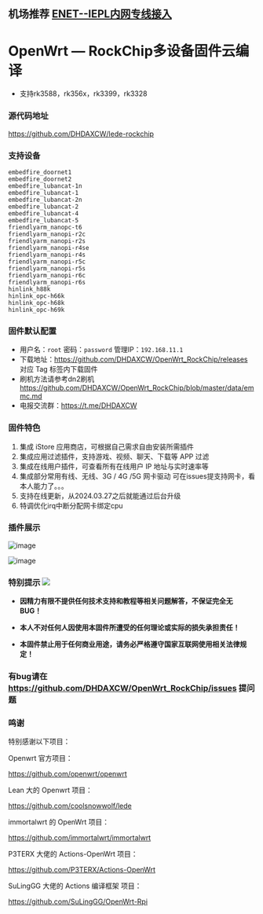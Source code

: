 ## 机场推荐 [ENET--IEPL内网专线接入](https://www.easy2023.com/#/register?code=Ut7iWMrk)
# OpenWrt — RockChip多设备固件云编译
- 支持rk3588，rk356x，rk3399，rk3328
### 源代码地址
https://github.com/DHDAXCW/lede-rockchip

### 支持设备
```
embedfire_doornet1
embedfire_doornet2
embedfire_lubancat-1n
embedfire_lubancat-1
embedfire_lubancat-2n
embedfire_lubancat-2
embedfire_lubancat-4
embedfire_lubancat-5
friendlyarm_nanopc-t6
friendlyarm_nanopi-r2c
friendlyarm_nanopi-r2s
friendlyarm_nanopi-r4se
friendlyarm_nanopi-r4s
friendlyarm_nanopi-r5c
friendlyarm_nanopi-r5s
friendlyarm_nanopi-r6c
friendlyarm_nanopi-r6s
hinlink_h88k
hinlink_opc-h66k
hinlink_opc-h68k
hinlink_opc-h69k
```

### 固件默认配置
- 用户名：`root` 密码：`password` 管理IP：`192.168.11.1`
- 下载地址：https://github.com/DHDAXCW/OpenWrt_RockChip/releases 对应 Tag 标签内下载固件
- 刷机方法请参考dn2刷机 https://github.com/DHDAXCW/OpenWrt_RockChip/blob/master/data/emmc.md
- 电报交流群：https://t.me/DHDAXCW

### 固件特色
1. 集成 iStore 应用商店，可根据自己需求自由安装所需插件
2. 集成应用过滤插件，支持游戏、视频、聊天、下载等 APP 过滤
3. 集成在线用户插件，可查看所有在线用户 IP 地址与实时速率等
4. 集成部分常用有线、无线、3G / 4G /5G 网卡驱动 可在issues提支持网卡，看本人能力了。。。
5. 支持在线更新，从2024.03.27之后就能通过后台升级
6. 特调优化irq中断分配网卡绑定cpu

### 插件展示
 ![image](https://user-images.githubusercontent.com/74764072/223003561-fefd7792-0410-41c6-9a55-2a423f6888c7.png)

 ![image](https://user-images.githubusercontent.com/74764072/183227361-e8bdb023-5514-437d-97e8-e13ca4285035.png)

### 特别提示 [![](https://img.shields.io/badge/-个人免责声明-FFFFFF.svg)](#特别提示-)

- **因精力有限不提供任何技术支持和教程等相关问题解答，不保证完全无 BUG！**

- **本人不对任何人因使用本固件所遭受的任何理论或实际的损失承担责任！**

- **本固件禁止用于任何商业用途，请务必严格遵守国家互联网使用相关法律规定！**

### 有bug请在 https://github.com/DHDAXCW/OpenWrt_RockChip/issues 提问题

### 鸣谢

特别感谢以下项目：

Openwrt 官方项目：

<https://github.com/openwrt/openwrt>

Lean 大的 Openwrt 项目：

<https://github.com/coolsnowwolf/lede>

immortalwrt 的 OpenWrt 项目：

<https://github.com/immortalwrt/immortalwrt>

P3TERX 大佬的 Actions-OpenWrt 项目：

<https://github.com/P3TERX/Actions-OpenWrt>

SuLingGG 大佬的 Actions 编译框架 项目：

https://github.com/SuLingGG/OpenWrt-Rpi
